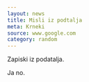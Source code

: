 ```yaml
---
layout: news
title: Misli iz podtalja
meta: Krneki
source: www.google.com
category: random
---
```


Zapiski iz podatalja.

Ja no.
